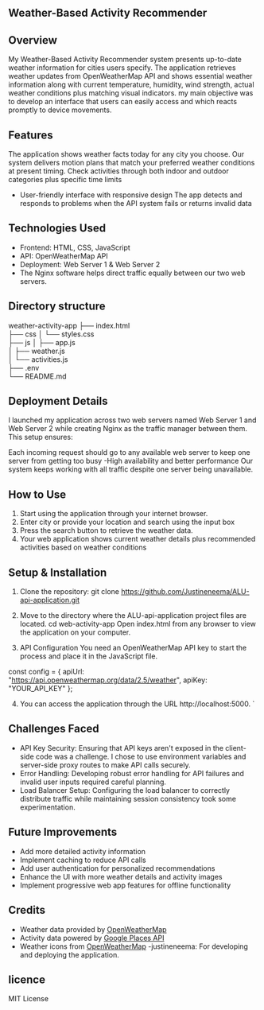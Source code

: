 ## Weather-Based Activity Recommender 

## Overview
My Weather-Based Activity Recommender system presents up-to-date weather information for cities users specify. The application retrieves weather updates from OpenWeatherMap API and shows essential weather information along with current temperature, humidity, wind strength, actual weather conditions plus matching visual indicators. my main objective was to develop an interface that users can easily access and which reacts promptly to device movements.

## Features

The application shows weather facts today for any city you choose.
Our system delivers motion plans that match your preferred weather conditions at present timing.
Check activities through both indoor and outdoor categories plus specific time limits
- User-friendly interface with responsive design
The app detects and responds to problems when the API system fails or returns invalid data

## Technologies Used
- Frontend: HTML, CSS, JavaScript
- API: OpenWeatherMap API
- Deployment: Web Server 1 & Web Server 2
- The Nginx software helps direct traffic equally between our two web servers.

## Directory structure
weather-activity-app
├── index.html          
├── css
│   └── styles.css      
├── js
│   ├── app.js          
│   ├── weather.js      
│   └── activities.js   
├── .env                
└── README.md           

## Deployment Details
I launched my application across two web servers named Web Server 1 and Web Server 2 while creating Nginx as the traffic manager between them. This setup ensures:

Each incoming request should go to any available web server to keep one server from getting too busy
-High availability and better performance
Our system keeps working with all traffic despite one server being unavailable.

## How to Use
1. Start using the application through your internet browser.
2. Enter city or provide your location and search using the input box
3. Press the search button to retrieve the weather data.
4. Your web application shows current weather details plus recommended activities based on weather conditions 

## Setup & Installation
1. Clone the repository:
git clone https://github.com/Justineneema/ALU-api-application.git

2. Move to the directory where the ALU-api-application project files are located.
cd web-activity-app
Open index.html from any browser to view the application on your computer.

3. API Configuration
You need an OpenWeatherMap API key to start the process and place it in the JavaScript file.

const config = {
    apiUrl: "https://api.openweathermap.org/data/2.5/weather",
    apiKey: "YOUR_API_KEY"
};

4. You can access the application through the URL http://localhost:5000.
`
## Challenges Faced

- API Key Security: Ensuring that API keys aren't exposed in the client-side code was a challenge. I chose to use environment variables and server-side proxy routes to make API calls securely.
- Error Handling: Developing robust error handling for API failures and invalid user inputs required careful planning.
- Load Balancer Setup: Configuring the load balancer to correctly distribute traffic while maintaining session consistency took some experimentation.

## Future Improvements

- Add more detailed activity information
- Implement caching to reduce API calls
- Add user authentication for personalized recommendations
- Enhance the UI with more weather details and activity images
- Implement progressive web app features for offline functionality

## Credits

- Weather data provided by [OpenWeatherMap](https://openweathermap.org/)
- Activity data powered by [Google Places API](https://developers.google.com/maps/documentation/places/web-service/overview)
- Weather icons from [OpenWeatherMap](https://openweathermap.org/weather-conditions)
-justineneema: For developing and deploying the application.

## licence 
MIT License